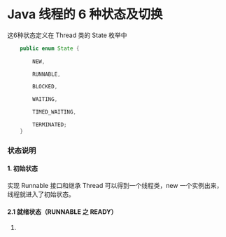 # Java 线程的 6 种状态及切换

这6种状态定义在 Thread 类的 State 枚举中

```java
    public enum State {
        
        NEW,

        RUNNABLE,

        BLOCKED,

        WAITING,

        TIMED_WAITING,

        TERMINATED;
    }
```
### 状态说明

#### 1. 初始状态
实现 Runnable 接口和继承 Thread 可以得到一个线程类，new 一个实例出来，线程就进入了初始状态。

#### 2.1 就绪状态（RUNNABLE 之 READY）

1. 


